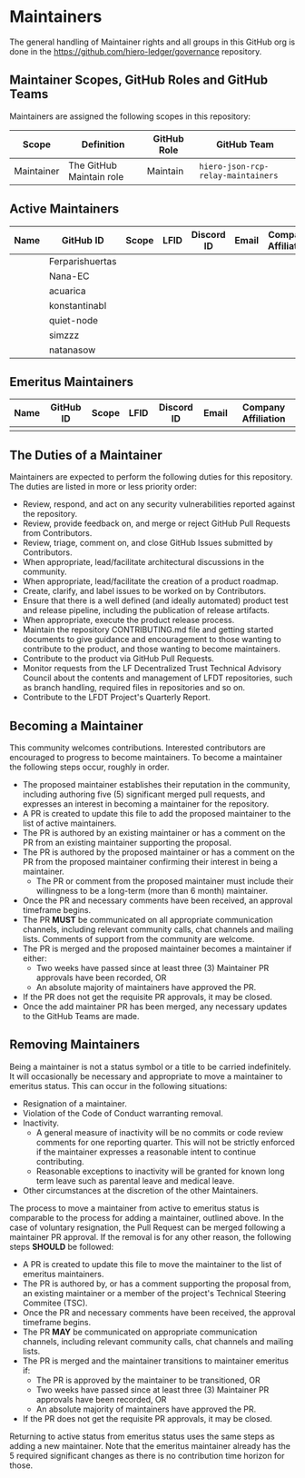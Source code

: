 # Maintainers

The general handling of Maintainer rights and all groups in this GitHub org is done in the https://github.com/hiero-ledger/governance repository.

## Maintainer Scopes, GitHub Roles and GitHub Teams

Maintainers are assigned the following scopes in this repository:

| Scope      | Definition               | GitHub Role | GitHub Team                        |
| ---------- | ------------------------ | ----------- | ---------------------------------- |
| Maintainer | The GitHub Maintain role | Maintain    | `hiero-json-rcp-relay-maintainers` |

## Active Maintainers

<!-- Please keep this sorted alphabetically by github -->

| Name | GitHub ID       | Scope | LFID | Discord ID | Email | Company Affiliation |
|----- | --------------- | ----- | ---- | ---------- | ----- | ------------------- |
|      | Ferparishuertas |       |      |            |       |                     |
|      | Nana-EC         |       |      |            |       |                     |
|      | acuarica        |       |      |            |       |                     |
|      | konstantinabl   |       |      |            |       |                     |
|      | quiet-node      |       |      |            |       |                     |
|      | simzzz          |       |      |            |       |                     |
|      | natanasow       |       |      |            |       |                     |

## Emeritus Maintainers

| Name | GitHub ID | Scope | LFID | Discord ID | Email | Company Affiliation |
|----- | --------- | ----- | ---- | ---------- | ----- | ------------------- |
|      |           |       |      |            |       |                     |

## The Duties of a Maintainer

Maintainers are expected to perform the following duties for this repository. The duties are listed in more or less priority order:

- Review, respond, and act on any security vulnerabilities reported against the repository.
- Review, provide feedback on, and merge or reject GitHub Pull Requests from
  Contributors.
- Review, triage, comment on, and close GitHub Issues
  submitted by Contributors.
- When appropriate, lead/facilitate architectural discussions in the community.
- When appropriate, lead/facilitate the creation of a product roadmap.
- Create, clarify, and label issues to be worked on by Contributors.
- Ensure that there is a well defined (and ideally automated) product test and
  release pipeline, including the publication of release artifacts.
- When appropriate, execute the product release process.
- Maintain the repository CONTRIBUTING.md file and getting started documents to
  give guidance and encouragement to those wanting to contribute to the product, and those wanting to become maintainers.
- Contribute to the product via GitHub Pull Requests.
- Monitor requests from the LF Decentralized Trust Technical Advisory Council about the
contents and management of LFDT repositories, such as branch handling,
required files in repositories and so on.
- Contribute to the LFDT Project's Quarterly Report.

## Becoming a Maintainer

This community welcomes contributions. Interested contributors are encouraged to
progress to become maintainers. To become a maintainer the following steps
occur, roughly in order.

- The proposed maintainer establishes their reputation in the community,
  including authoring five (5) significant merged pull requests, and expresses
  an interest in becoming a maintainer for the repository.
- A PR is created to update this file to add the proposed maintainer to the list of active maintainers.
- The PR is authored by an existing maintainer or has a comment on the PR from an existing maintainer supporting the proposal.
- The PR is authored by the proposed maintainer or has a comment on the PR from the proposed maintainer confirming their interest in being a maintainer.
  - The PR or comment from the proposed maintainer must include their
    willingness to be a long-term (more than 6 month) maintainer.
- Once the PR and necessary comments have been received, an approval timeframe begins.
- The PR **MUST** be communicated on all appropriate communication channels, including relevant community calls, chat channels and mailing lists. Comments of support from the community are welcome.
- The PR is merged and the proposed maintainer becomes a maintainer if either:
  - Two weeks have passed since at least three (3) Maintainer PR approvals have been recorded, OR
  - An absolute majority of maintainers have approved the PR.
- If the PR does not get the requisite PR approvals, it may be closed.
- Once the add maintainer PR has been merged, any necessary updates to the GitHub Teams are made.

## Removing Maintainers

Being a maintainer is not a status symbol or a title to be carried
indefinitely. It will occasionally be necessary and appropriate to move a
maintainer to emeritus status. This can occur in the following situations:

- Resignation of a maintainer.
- Violation of the Code of Conduct warranting removal.
- Inactivity.
  - A general measure of inactivity will be no commits or code review comments
    for one reporting quarter. This will not be strictly enforced if
    the maintainer expresses a reasonable intent to continue contributing.
  - Reasonable exceptions to inactivity will be granted for known long term
    leave such as parental leave and medical leave.
- Other circumstances at the discretion of the other Maintainers.

The process to move a maintainer from active to emeritus status is comparable to the process for adding a maintainer, outlined above. In the case of voluntary
resignation, the Pull Request can be merged following a maintainer PR approval. If the removal is for any other reason, the following steps **SHOULD** be followed:

- A PR is created to update this file to move the maintainer to the list of emeritus maintainers.
- The PR is authored by, or has a comment supporting the proposal from, an existing maintainer or a member of the project's Technical Steering Commitee (TSC).
- Once the PR and necessary comments have been received, the approval timeframe begins.
- The PR **MAY** be communicated on appropriate communication channels, including relevant community calls, chat channels and mailing lists.
- The PR is merged and the maintainer transitions to maintainer emeritus if:
  - The PR is approved by the maintainer to be transitioned, OR
  - Two weeks have passed since at least three (3) Maintainer PR approvals have been recorded, OR
  - An absolute majority of maintainers have approved the PR.
- If the PR does not get the requisite PR approvals, it may be closed.

Returning to active status from emeritus status uses the same steps as adding a
new maintainer. Note that the emeritus maintainer already has the 5 required
significant changes as there is no contribution time horizon for those.
